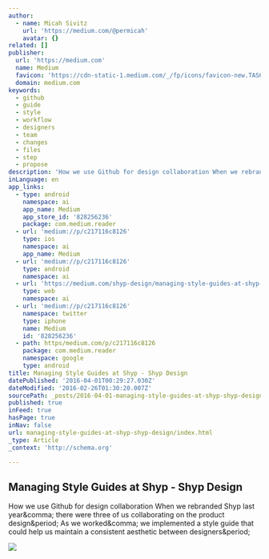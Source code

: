 ```yaml
---
author:
  - name: Micah Sivitz
    url: 'https://medium.com/@permicah'
    avatar: {}
related: []
publisher:
  url: 'https://medium.com'
  name: Medium
  favicon: 'https://cdn-static-1.medium.com/_/fp/icons/favicon-new.TAS6uQ-Y7kcKgi0xjcYHXw.ico'
  domain: medium.com
keywords:
  - github
  - guide
  - style
  - workflow
  - designers
  - team
  - changes
  - files
  - step
  - propose
description: 'How we use Github for design collaboration When we rebranded Shyp last year, there were three of us collaborating on the product design. As we worked, we implemented a style guide that could help us maintain a consistent aesthetic between designers.'
inLanguage: en
app_links:
  - type: android
    namespace: ai
    app_name: Medium
    app_store_id: '828256236'
    package: com.medium.reader
  - url: 'medium://p/c217116c8126'
    type: ios
    namespace: ai
    app_name: Medium
  - url: 'medium://p/c217116c8126'
    type: android
    namespace: ai
  - url: 'https://medium.com/shyp-design/managing-style-guides-at-shyp-c217116c8126'
    type: web
    namespace: ai
  - url: 'medium://p/c217116c8126'
    namespace: twitter
    type: iphone
    name: Medium
    id: '828256236'
  - path: https/medium.com/p/c217116c8126
    package: com.medium.reader
    namespace: google
    type: android
title: Managing Style Guides at Shyp - Shyp Design
datePublished: '2016-04-01T00:29:27.030Z'
dateModified: '2016-02-26T01:30:20.007Z'
sourcePath: _posts/2016-04-01-managing-style-guides-at-shyp-shyp-design.md
published: true
inFeed: true
hasPage: true
inNav: false
url: managing-style-guides-at-shyp-shyp-design/index.html
_type: Article
_context: 'http://schema.org'

---
```

<article style=""><h1>Managing Style Guides at Shyp - Shyp Design</h1><p>How we use Github for design collaboration When we rebranded Shyp last year&amp;comma; there were three of us collaborating on the product design&amp;period; As we worked&amp;comma; we implemented a style guide that could help us maintain a consistent aesthetic between designers&amp;period;</p><img src="https://cdn-images-1.medium.com/max/2000/1*YHtpM2wPvlwQkWvZXH5B8w.png" /></article>